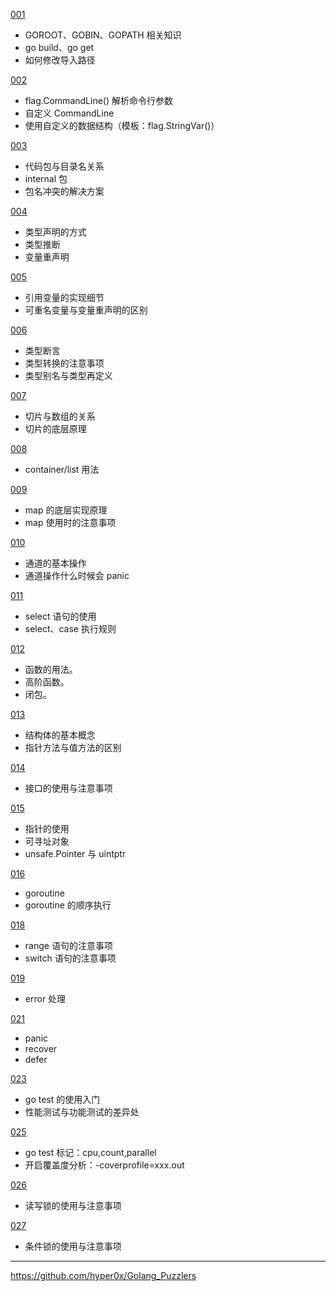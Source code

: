 [001](001/readme.md)
- GOROOT、GOBIN、GOPATH 相关知识
- go build、go get
- 如何修改导入路径

[002](002/readme.md)
- flag.CommandLine() 解析命令行参数
- 自定义 CommandLine
- 使用自定义的数据结构（模板：flag.StringVar()）

[003](003/readme.md)
- 代码包与目录名关系
- internal 包
- 包名冲突的解决方案

[004](004/readme.md)
- 类型声明的方式
- 类型推断
- 变量重声明

[005](005/readme.md)
- 引用变量的实现细节
- 可重名变量与变量重声明的区别

[006](006/readme.md)
- 类型断言
- 类型转换的注意事项
- 类型别名与类型再定义

[007](007/readme.md)
- 切片与数组的关系
- 切片的底层原理

[008](008/readme.md)
- container/list 用法

[009](009/readme.md)
- map 的底层实现原理
- map 使用时的注意事项

[010](010/readme.md)
- 通道的基本操作
- 通道操作什么时候会 panic

[011](011/readme.md)
- select 语句的使用
- select、case 执行规则

[012](012/readme.md)
- 函数的用法。
- 高阶函数。
- 闭包。
 
[013](013/readme.md)
- 结构体的基本概念
- 指针方法与值方法的区别

[014](014/readme.md)
- 接口的使用与注意事项

[015](015/readme.md)
- 指针的使用
- 可寻址对象
- unsafe.Pointer 与 uintptr

[016](016/readme.md)
- goroutine
- goroutine 的顺序执行

[018](018/readme.md)
- range 语句的注意事项
- switch 语句的注意事项

[019](019/readme.md)
- error 处理

[021](021/readme.md)
- panic
- recover
- defer

[023](023/readme.md)
- go test 的使用入门
- 性能测试与功能测试的差异处

[025](025/readme.md)
- go test 标记：cpu,count,parallel
- 开启覆盖度分析：-coverprofile=xxx.out


[026](026/readme.md)
- 读写锁的使用与注意事项


[027](027/readme.md)
- 条件锁的使用与注意事项

---
https://github.com/hyper0x/Golang_Puzzlers